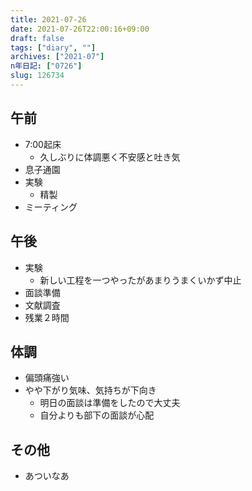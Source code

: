 ```yaml
---
title: 2021-07-26
date: 2021-07-26T22:00:16+09:00
draft: false
tags: ["diary", ""]
archives: ["2021-07"]
n年日記: ["0726"]
slug: 126734
---
```

## 午前
- 7:00起床
  - 久しぶりに体調悪く不安感と吐き気
- 息子通園
- 実験
  - 精製
- ミーティング
## 午後
- 実験
  - 新しい工程を一つやったがあまりうまくいかず中止
- 面談準備
- 文献調査
- 残業２時間
## 体調
- 偏頭痛強い
- やや下がり気味、気持ちが下向き
  - 明日の面談は準備をしたので大丈夫
  - 自分よりも部下の面談が心配
## その他
- あついなあ